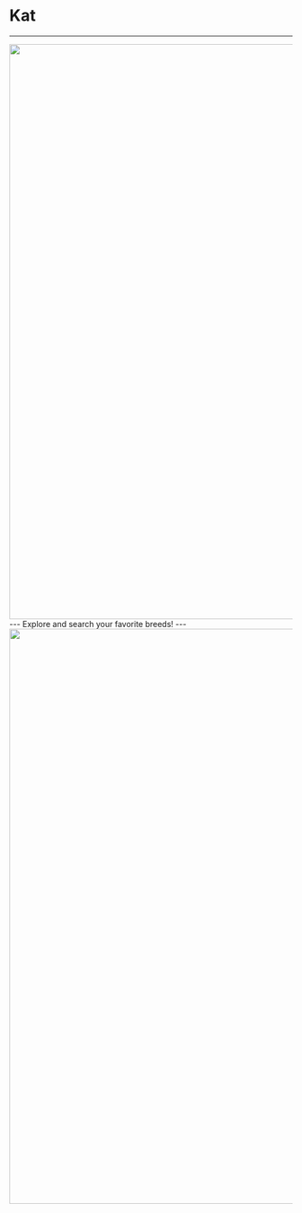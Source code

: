 # Kat
---
<img src='readme/intro.png' width='1024' />
---
Explore and search your favorite breeds!
---
<img src='readme/cat.png' width='1024' />